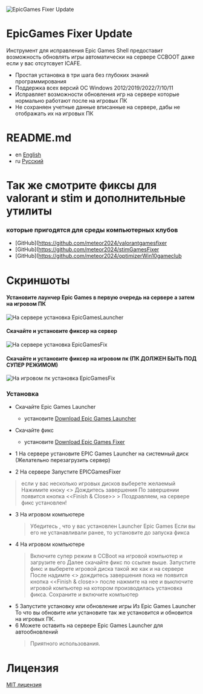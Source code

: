![EpicGames Fixer Update ](https://github.com/meteor2024/EpicGamesFixer/blob/main/shots/6615685.png)
# EpicGames Fixer Update
Инструмент для исправления Epic Games Shell предоставит возможность
обновлять игры автоматически на сервере CCBOOT даже если у вас 
отсутсвует ICAFE.

- Простая установка в три шага без глубоких знаний программирования
- Поддержка всех версий ОС Windows 2012/2019/2022/7/10/11
- Исправляет возможности обновления игр на сервере которые нормально работают после на игровых ПК
- Не сохраняен учетные данные вписанные на сервере, дабы не отображать их на игровых ПК


# README.md
- en [English](../README.md)
- ru [Русский](README.ru.md)


# Так же смотрите фиксы для valorant и stim и дополнительные утилиты 
### которые пригодятся для среды компьютерных клубов
- [GitHub](https://github.com/meteor2024/valorantgamesfixer
- [GitHub](https://github.com/meteor2024/stimGamesFixer
- [GitHub](https://github.com/meteor2024/optimizerWin10gameclub


# Скриншоты
#### Установите лаунчер Epic Games в первую очередь на сервере а затем на игровом ПК
![На сервере установка EpicGamesLauncher](https://github.com/meteor2024/EpicGamesFixer/blob/main/shots/EpicLauncherPC.gif)
#### Скачайте и установите фиксер на сервер
![На сервере установка EpicGamesFix](https://github.com/meteor2024/EpicGamesFixer/blob/main/shots/Server.gif)
#### Скачайте и установите фиксер на игровом пк (ПК ДОЛЖЕН БЫТЬ ПОД СУПЕР РЕЖИМОМ)
![На игровом пк установка EpicGamesFix](https://github.com/meteor2024/EpicGamesFixer/blob/main/shots/GamePC.gif)

### Установка
- Скачайте Epic Games Launcher
	- установите [Download Epic Games Launcher](https://store.epicgames.com/en-US/download)
- Скачайте фикс
	- установите [Download Epic Games Fixer ](https://github.com/meteor2024/EpicGamesFixer/releases)

- 1 На сервере установите EPIC Games Launcher на системный диск (Желательно перезагрузить сервер)
- 2 На сервере Запустите EPICGamesFixer 
>    если у вас несколько игровых дисков выберете желаемый
>    Нажимите кноку <<Install Fix>> Дождитесь завершения
     	По завершении появится кнопка <<Finish & Close>>
    > Поздравляем, на сервере фикс установлен!
- 3  На игровом компьютере
    > Убедитесь , что у вас установлен Launcher Epic Games
     Если вы его не устанавливали ранее, то установите до запуска фикса
- 4  На игровом компьютере
    > Включите супер режим в CCBoot на игровой компьютер и загрузите его
    > Далее скачайте фикс по ссылке выше.
    > Запустите фикс и выберете игровой диска такой же как и на сервере
     После надимте <<Install Fix>> дождитесь завершения пока не появится 
     кнопка <<Finish & close>> после нажмите на нее и выключите игровой
     компьютер на котором производилась установка фикса.
    > Сохраните и включите компьютер
- 5 Запустите установку или обновление игры Из Epic Games Launcher
     То что вы обновите или установите так же установится и обновится
     на игровых ПК.
- 6 Можете оставить на сервере Epic Games Launcher для автообновлений
    > Приятного использования.






# Лицензия
[MIT лицензия](ЛИЦЕНЗИЯ)
